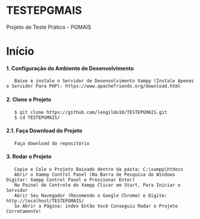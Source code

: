 # TESTEPGMAIS
 Projeto de Teste Prático - PGMAIS
# Início
#### 1. Configuração do Ambiente de Desenvolvimento
       Baixe e instale o Servidor de Desenvolvimento Xampp (Instale Apenas o Servidor Para PHP): https://www.apachefriends.org/download.html
#### 2. Clone o Projeto
       $ git clone https://github.com/leogildo10/TESTEPGMAIS.git
       $ cd TESTEPGMAIS/
#### 2.1. Faça Download do Projeto
       Faça download do repositório 
#### 3. Rodar o Projeto
       Copie e Cole o Projeto Baixado dentro da pasta: C:\xampp\htdocs  
       Abrir o Xammp Control Panel (Na Barra de Pesquisa do Windows Digitar: Xampp Control Panel e Pressionar Enter)  
       No Painel de Controle do Xampp Clicar em Start, Para Iniciar o Servidor  
       Abrir Seu Navegador (Recomendo o Google Chrome) e Digite: http://localhost/TESTEPGMAIS/  
       Se Abrir a Página: index Então Você Conseguiu Rodar o Projeto Corretamente!

